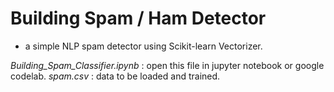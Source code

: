 # Building Spam / Ham Detector
- a simple NLP spam detector using Scikit-learn Vectorizer.

<i>Building_Spam_Classifier.ipynb</i> : open this file in jupyter notebook or google codelab.
<i>spam.csv</i> : data to be loaded and trained.

